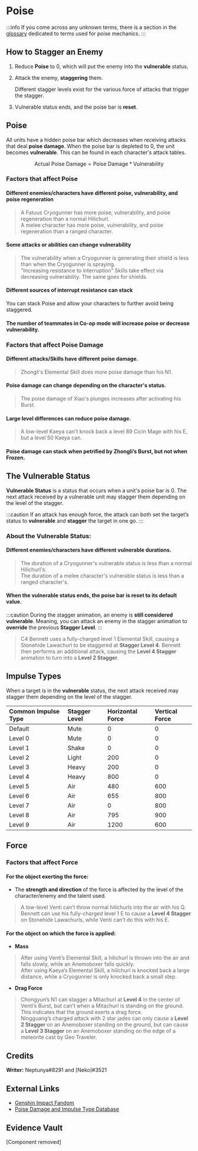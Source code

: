 # Poise

:::info
If you come across any unknown terms, there is a section in the [glossary](../theorycrafting.md#poise) dedicated to terms used for poise mechanics.
:::

## How to Stagger an Enemy

1. Reduce **Poise** to 0, which will put the enemy into the **vulnerable** status.
2. Attack the enemy, **staggering** them.

   Different stagger levels exist for the various force of attacks that trigger the stagger.

3. Vulnerable status ends, and the poise bar is **reset**.

## Poise

All units have a hidden poise bar which decreases when receiving attacks that deal **poise damage**. When the poise bar is depleted to 0, the unit becomes **vulnerable**. This can be found in each character's attack tables.

$$
\text{Actual Poise Damage} = \text{Poise Damage} * \text{Vulnerability}
$$

### Factors that affect Poise

#### Different enemies/characters have different poise, vulnerability, and poise regeneration

> A Fatuus Cryogunner has more poise, vulnerability, and poise regeneration than a normal Hilichurl.  
> A melee character has more poise, vulnerability, and poise regeneration than a ranged character.

#### Some attacks or abilities can change vulnerability

> The vulnerability when a Cryogunner is generating their shield is less than when the Cryogunner is spraying.  
> "Increasing resistance to interruption" Skills take effect via decreasing vulnerability. The same goes for shields.

#### Different sources of interrupt resistance can stack

You can stack Poise and allow your characters to further avoid being staggered.

#### The number of teammates in Co-op mode will increase poise or decrease vulnerability.

### Factors that affect Poise Damage

#### Different attacks/Skills have different poise damage.

> Zhongli's Elemental Skill does more poise damage than his N1.

#### Poise damage can change depending on the character's status.

> The poise damage of Xiao's plunges increases after activating his Burst.

#### Large level differences can reduce poise damage.

> A low-level Kaeya can't knock back a level 89 Cicin Mage with his E, but a level 50 Kaeya can.

#### Poise damage can stack when petrified by Zhongli’s Burst, but not when Frozen.

## The Vulnerable Status

**Vulnerable Status** is a status that occurs when a unit's poise bar is 0. The next attack received by a vulnerable unit may stagger them depending on the level of the stagger.

:::caution
If an attack has enough force, the attack can both set the target’s status to **vulnerable** and **stagger** the target in one go.
:::

### About the Vulnerable Status:

#### Different enemies/characters have different vulnerable durations.

> The duration of a Cryogunner's vulnerable status is less than a normal Hilichurl's.  
> The duration of a melee character's vulnerable status is less than a ranged character's.

#### When the vulnerable status ends, the poise bar is reset to its default value.

:::caution
During the stagger animation, an enemy is **still considered vulnerable**. Meaning, you can attack an enemy in the stagger animation to **override** the previous **Stagger Level**.
:::

> C4 Bennett uses a fully-charged level 1 Elemental Skill, causing a Stonehide Lawachurl to be staggered at **Stagger Level 4**. Bennett then performs an additional attack, causing the **Level 4 Stagger** animation to turn into a **Level 2 Stagger**.

## Impulse Types

When a target is in the **vulnerable** status, the next attack received may stagger them depending on the level of the stagger.

| Common Impulse Type | Stagger Level | Horizontal Force | Vertical Force |
| :------------------ | :------------ | :--------------- | :------------- |
| Default             | Mute          | 0                | 0              |
| Level 0             | Mute          | 0                | 0              |
| Level 1             | Shake         | 0                | 0              |
| Level 2             | Light         | 200              | 0              |
| Level 3             | Heavy         | 200              | 0              |
| Level 4             | Heavy         | 800              | 0              |
| Level 5             | Air           | 480              | 600            |
| Level 6             | Air           | 655              | 800            |
| Level 7             | Air           | 0                | 800            |
| Level 8             | Air           | 795              | 900            |
| Level 9             | Air           | 1200             | 600            |

## Force

### Factors that affect Force

#### For the object exerting the force:

* The **strength and direction** of the force is affected by the level of the character/enemy and the talent used.

> A low-level Venti can’t throw normal hilichurls into the air with his Q.  
> Bennett can use his fully-charged level 1 E to cause a **Level 4 Stagger** on Stonehide Lawachurls, while Venti can’t do this with his E.

#### For the object on which the force is applied:

* **Mass**

> After using Venti’s Elemental Skill, a hilichurl is thrown into the air and falls slowly, while an Anemoboxer falls quickly.  
> After using Kaeya’s Elemental Skill, a hilichurl is knocked back a large distance, while a Cryogunner is only knocked back a small step.

* **Drag Force**

> Chongyun’s N1 can stagger a Mitachurl at **Level 4** in the center of Venti’s Burst, but can’t when a Mitachurl is standing on the ground. This indicates that the ground exerts a drag force.  
> Ningguang’s charged attack with 2 star jades can only cause a **Level 2 Stagger** on an Anemoboxer standing on the ground, but can cause a **Level 3 Stagger** on an Anemoboxer standing on the edge of a meteorite cast by Geo Traveler.

## Credits

**Writer:** Neptunya\#8291 and \[Neko\]\#3521

## External Links

* [Genshin Impact Fandom](https://genshin-impact.fandom.com/wiki/Poise)
* [Poise Damage and Impulse Type Database](https://docs.google.com/spreadsheets/d/1kANgUXYaUvh5vv31sGYM28kK6MXtW8rx/edit?usp=sharing&ouid=100059362950298098203&rtpof=true&sd=true)

## Evidence Vault

[Component removed]